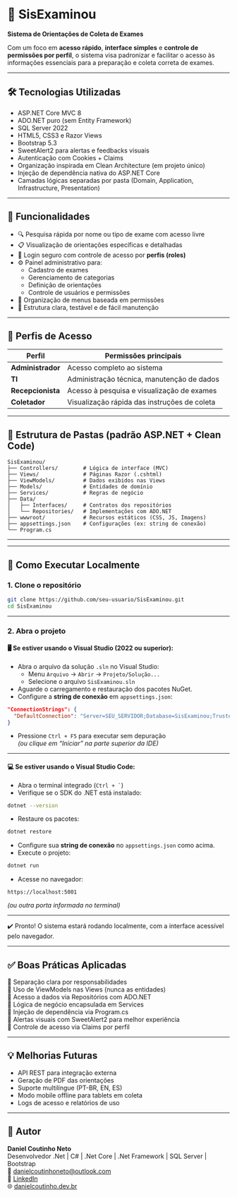 # 🧪 SisExaminou 

**Sistema de Orientações de Coleta de Exames**

Com um foco em **acesso rápido**, **interface simples** e **controle de permissões por perfil**, o sistema visa padronizar e facilitar o acesso às informações essenciais para a preparação e coleta correta de exames.

---

## 🛠️ Tecnologias Utilizadas

- ASP.NET Core MVC 8  
- ADO.NET puro (sem Entity Framework)  
- SQL Server 2022  
- HTML5, CSS3 e Razor Views  
- Bootstrap 5.3  
- SweetAlert2 para alertas e feedbacks visuais  
- Autenticação com Cookies + Claims  
- Organização inspirada em Clean Architecture (em projeto único)  
- Injeção de dependência nativa do ASP.NET Core  
- Camadas lógicas separadas por pasta (Domain, Application, Infrastructure, Presentation)  

---

## 🎯 Funcionalidades

- 🔍 Pesquisa rápida por nome ou tipo de exame com acesso livre  
- 📋 Visualização de orientações específicas e detalhadas  
- 🔐 Login seguro com controle de acesso por **perfis (roles)**  
- ⚙️ Painel administrativo para:  
  - Cadastro de exames  
  - Gerenciamento de categorias  
  - Definição de orientações  
  - Controle de usuários e permissões  
- 📁 Organização de menus baseada em permissões  
- 🧩 Estrutura clara, testável e de fácil manutenção  

---

## 👥 Perfis de Acesso

| Perfil           | Permissões principais                             |
|------------------|---------------------------------------------------|
| **Administrador**| Acesso completo ao sistema                        |
| **TI**           | Administração técnica, manutenção de dados        |
| **Recepcionista**| Acesso à pesquisa e visualização de exames        |
| **Coletador**    | Visualização rápida das instruções de coleta      |

---

## 📁 Estrutura de Pastas (padrão ASP.NET + Clean Code)

```
SisExaminou/
├── Controllers/        # Lógica de interface (MVC)
├── Views/              # Páginas Razor (.cshtml)
├── ViewModels/         # Dados exibidos nas Views
├── Models/             # Entidades de domínio
├── Services/           # Regras de negócio
├── Data/
│   ├── Interfaces/     # Contratos dos repositórios
│   └── Repositories/   # Implementações com ADO.NET
├── wwwroot/            # Recursos estáticos (CSS, JS, Imagens)
├── appsettings.json    # Configurações (ex: string de conexão)
└── Program.cs
```

---

---

## 🚀 Como Executar Localmente

### 1. Clone o repositório

```bash
git clone https://github.com/seu-usuario/SisExaminou.git
cd SisExaminou
```

---

### 2. Abra o projeto

#### 🖥️ Se estiver usando o **Visual Studio (2022 ou superior)**:
- Abra o arquivo da solução `.sln` no Visual Studio:
  - Menu `Arquivo` → `Abrir` → `Projeto/Solução...`
  - Selecione o arquivo `SisExaminou.sln`
- Aguarde o carregamento e restauração dos pacotes NuGet.
- Configure a **string de conexão** em `appsettings.json`:

```json
"ConnectionStrings": {
  "DefaultConnection": "Server=SEU_SERVIDOR;Database=SisExaminou;Trusted_Connection=True;"
}
```

- Pressione `Ctrl + F5` para executar sem depuração  
  *(ou clique em “Iniciar” na parte superior da IDE)*

---

#### 💻 Se estiver usando o **Visual Studio Code**:
- Abra o terminal integrado (`` Ctrl + ` ``)
- Verifique se o SDK do .NET está instalado:

```bash
dotnet --version
```

- Restaure os pacotes:

```bash
dotnet restore
```

- Configure sua **string de conexão** no `appsettings.json` como acima.
- Execute o projeto:

```bash
dotnet run
```

- Acesse no navegador:

```
https://localhost:5001
```

*(ou outra porta informada no terminal)*

---

✔️ Pronto! O sistema estará rodando localmente, com a interface acessível pelo navegador.

---

## ✅ Boas Práticas Aplicadas

  🔸 Separação clara por responsabilidades  
  🔸 Uso de ViewModels nas Views (nunca as entidades)  
  🔸 Acesso a dados via Repositórios com ADO.NET  
  🔸 Lógica de negócio encapsulada em Services  
  🔸 Injeção de dependência via Program.cs  
  🔸 Alertas visuais com SweetAlert2 para melhor experiência  
  🔸 Controle de acesso via Claims por perfil  

---

## 💡 Melhorias Futuras

- API REST para integração externa  
- Geração de PDF das orientações  
- Suporte multilíngue (PT-BR, EN, ES)  
- Modo mobile offline para tablets em coleta  
- Logs de acesso e relatórios de uso  

---

## 🧠 Autor

**Daniel Coutinho Neto**  
Desenvolvedor .Net | C# | .Net Core | .Net Framework | SQL Server | Bootstrap  
📧 [danielcoutinhoneto@outlook.com](mailto:danielcoutinhoneto@outlook.com)  
🔗 [LinkedIn](https://linkedin.com/in/daniel-coutinho-neto)  
🌐 [danielcoutinho.dev.br](https://danielcoutinho.dev.br)


